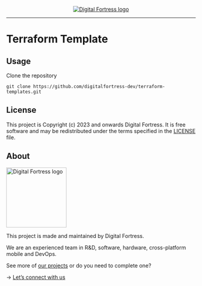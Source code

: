 <p align="center">
  <a href="https://www.digitalfortress.dev/">
    <picture>
      <source media="(prefers-color-scheme: dark)" srcset="https://instalent-bucket-s3.s3.ap-southeast-1.amazonaws.com/logo/Digital+Fortress+-+Logo.png">
      <img alt="Digital Fortress logo" src="https://instalent-bucket-s3.s3.ap-southeast-1.amazonaws.com/logo/Digital+Fortress+-+Logo.png">
    </picture>    
  </a>
</p>

---

# Terraform Template

## Usage

Clone the repository
```
git clone https://github.com/digitalfortress-dev/terraform-templates.git
```

## License

This project is Copyright (c) 2023 and onwards Digital Fortress. It is free software and may be redistributed under the terms specified in the [LICENSE] file.

[LICENSE]: /LICENSE

## About
<a href="https://www.digitalfortress.dev/">
  <picture>
    <source media="(prefers-color-scheme: dark)" srcset="https://instalent-bucket-s3.s3.ap-southeast-1.amazonaws.com/logo/Digital+Fortress+-+Logo.png">
    <img alt="Digital Fortress logo" src="https://instalent-bucket-s3.s3.ap-southeast-1.amazonaws.com/logo/Digital+Fortress+-+Logo.png" width="160">
  </picture>
</a>

This project is made and maintained by Digital Fortress.

We are an experienced team in R&D, software, hardware, cross-platform mobile and DevOps.

See more of [our projects][projects] or do you need to complete one?

-> [Let’s connect with us][website]

[projects]: https://github.com/digitalfortress-dev
[website]: https://www.digitalfortress.dev
